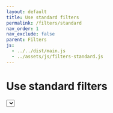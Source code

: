 ```yaml
---
layout: default
title: Use standard filters
permalink: /filters/standard
nav_order: 1
nav_exclude: false
parent: Filters
js:
  - ../../dist/main.js
  - ../assets/js/filters-standard.js
---
```


<h1>Use standard filters</h1>
<select class="form-select form-select-sm"></select>


